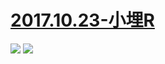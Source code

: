 # [2017.10.23-小埋R](https://bangumi.bilibili.com/anime/6446)
![](https://bilicoverimg.github.io/2017/2017.10.23-小埋R.jpg)
![](https://bilicover2017.github.io/2017.10.23.jpg)
